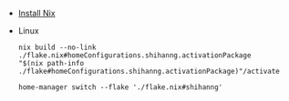 - [Install Nix](https://nixos.org/download.html)
- Linux

  ```shell
  nix build --no-link ./flake.nix#homeConfigurations.shihanng.activationPackage
  "$(nix path-info ./flake#homeConfigurations.shihanng.activationPackage)"/activate
  ```

  ```
  home-manager switch --flake './flake.nix#shihanng'
  ```
